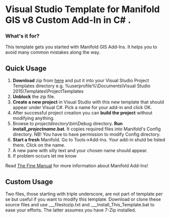 # Visual Studio Template for Manifold GIS v8 Custom Add-In in C# .

### What's it for?
This template gets you started with Manifold GIS Add-Ins. It helps you to avoid many common mistakes along the way.


## Quick Usage

1. **Download** zip from [here](https://github.com/rkolka/Template-for-Manifold-GIS-Custom-Add-In-in-CSharp/raw/master/Template%20for%20Manifold%20GIS%20Custom%20Add-In%20in%20C%23.zip) and put it into your Visual Studio Project Templates directory e.g. %userprofile%\Documents\Visual Studio 2015\Templates\ProjectTemplates
2. **Unblock** the zip file.
3. **Create a new project** in Visual Studio with this new template that should appear under Visual C#. Pick a name for your add-in and click OK. 
4. After successful project creation you can **build the project** without modifying anything.
5. Browse to *projectdirectory*\bin\Debug directory. **Run install_*projectname*.bat**. It copies required files into Manifold's Config directory. NB! You have to have permission to modify Config directory. 
6. **Start a fresh** Manifold. Go to Tools->Add-Ins. Your add-in shuld be listed there. Click on the name.
7. A new pane with silly text and your chosen name should appear.
8. If problem occurs let me know

Read [The Fine Manual](http://georeference.org/doc/add_ins.htm) for more information about Manifold Add-Ins!

## Custom Usage

Two files, those starting with triple underscore, are not part of template per se but useful if you want to modify this template. Download or clone these source files and use ___filestozip.txt and ___Install_This_Template.bat to ease your efforts.
The latter assumes you have 7-Zip installed.
